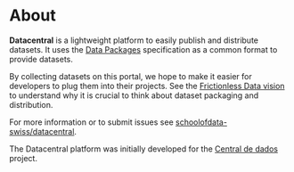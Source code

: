 # About

**Datacentral** is a lightweight platform to easily publish and distribute datasets. It uses the [Data Packages](http://frictionlessdata.io/data-packages/) specification as a common format to provide datasets.

By collecting datasets on this portal, we hope to make it easier for developers to plug them into their projects. See the [Frictionless Data vision](http://frictionlessdata.io/about/) to understand why it is crucial to think about dataset packaging and distribution.

For more information or to submit issues see [schoolofdata-swiss/datacentral](https://github.com/schoolofdata-swiss/datacentral/).

The Datacentral platform was initially developed for the [Central de dados](http://centraldedados.pt/) project.
